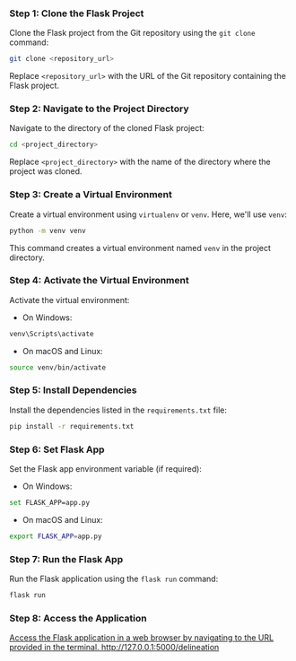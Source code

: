 ### Step 1: Clone the Flask Project
Clone the Flask project from the Git repository using the `git clone` command:
```bash
git clone <repository_url>
```
Replace `<repository_url>` with the URL of the Git repository containing the Flask project.

### Step 2: Navigate to the Project Directory
Navigate to the directory of the cloned Flask project:
```bash
cd <project_directory>
```
Replace `<project_directory>` with the name of the directory where the project was cloned.

### Step 3: Create a Virtual Environment
Create a virtual environment using `virtualenv` or `venv`. Here, we'll use `venv`:
```bash
python -m venv venv
```
This command creates a virtual environment named `venv` in the project directory.

### Step 4: Activate the Virtual Environment
Activate the virtual environment:
- On Windows:
```bash
venv\Scripts\activate
```
- On macOS and Linux:
```bash
source venv/bin/activate
```

### Step 5: Install Dependencies
Install the dependencies listed in the `requirements.txt` file:
```bash
pip install -r requirements.txt
```

### Step 6: Set Flask App
Set the Flask app environment variable (if required):
- On Windows:
```bash
set FLASK_APP=app.py
```
- On macOS and Linux:
```bash
export FLASK_APP=app.py
```

### Step 7: Run the Flask App
Run the Flask application using the `flask run` command:
```bash
flask run
```

### Step 8: Access the Application
[Access the Flask application in a web browser by navigating to the URL provided in the terminal.
](http://127.0.0.1:5000/delineation)http://127.0.0.1:5000/delineation
